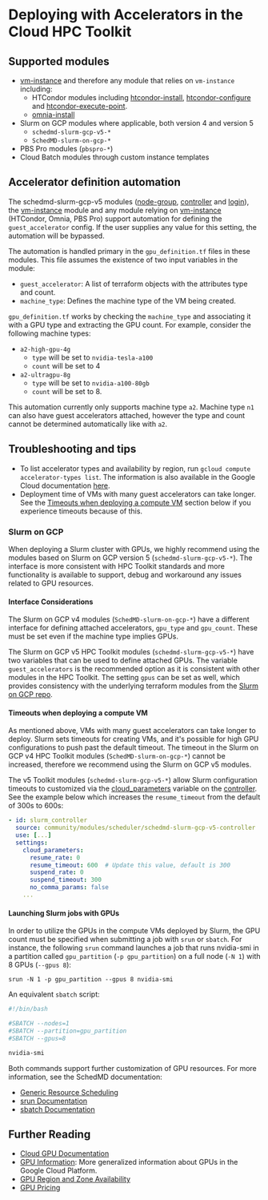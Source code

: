 # Deploying with Accelerators in the Cloud HPC Toolkit

## Supported modules

* [vm-instance] and therefore any module that relies on `vm-instance` including:
  * HTCondor modules including [htcondor-install], [htcondor-configure] and
    [htcondor-execute-point].
  * [omnia-install]
* Slurm on GCP modules where applicable, both version 4 and version 5
  * `schedmd-slurm-gcp-v5-*`
  * `SchedMD-slurm-on-gcp-*`
* PBS Pro modules (`pbspro-*`)
* Cloud Batch modules through custom instance templates

## Accelerator definition automation

The schedmd-slurm-gcp-v5 modules ([node-group], [controller] and [login]),
the [vm-instance] module and any module relying on [vm-instance] (HTCondor,
Omnia, PBS Pro) support
automation for defining the `guest_accelerator` config. If the user supplies any
value for this setting, the automation will be bypassed.

The automation is handled primary in the `gpu_definition.tf` files in these
modules. This file assumes the existence of two input variables in the module:

* `guest_accelerator`: A list of terraform objects with the attributes type and
  count.
* `machine_type`: Defines the machine type of the VM being created.

`gpu_definition.tf` works by checking the `machine_type` and associating it with
a GPU type and extracting the GPU count. For example, consider the following
machine types:
* `a2-high-gpu-4g`
  * `type` will be set to `nvidia-tesla-a100`
  * `count` will be set to 4
* `a2-ultragpu-8g`
  * `type` will be set to `nvidia-a100-80gb`
  * `count` will be set to 8.

This automation currently only supports machine type `a2`. Machine type `n1` can
also have guest accelerators attached, however the type and count
cannot be determined automatically like with `a2`.

[vm-instance]: https://github.com/GoogleCloudPlatform/hpc-toolkit/tree/main/modules/compute/vm-instance
[node-group]: https://github.com/GoogleCloudPlatform/hpc-toolkit/tree/main/community/modules/compute/schedmd-slurm-gcp-v5-node-group
[controller]: https://github.com/GoogleCloudPlatform/hpc-toolkit/tree/main/community/modules/scheduler/schedmd-slurm-gcp-v5-controller
[login]: https://github.com/GoogleCloudPlatform/hpc-toolkit/tree/main/community/modules/scheduler/schedmd-slurm-gcp-v5-login
[omnia-install]: https://github.com/GoogleCloudPlatform/hpc-toolkit/tree/main/community/modules/scripts/omnia-install
[htcondor-install]: https://github.com/GoogleCloudPlatform/hpc-toolkit/tree/main/community/modules/scripts/htcondor-install
[htcondor-configure]: https://github.com/GoogleCloudPlatform/hpc-toolkit/tree/main/community/modules/scheduler/htcondor-configure
[htcondor-execute-point]: https://github.com/GoogleCloudPlatform/hpc-toolkit/tree/main/community/modules/compute/htcondor-execute-point

## Troubleshooting and tips

* To list accelerator types and availability by region, run
  `gcloud compute accelerator-types list`. The information is also available in
  the Google Cloud documentation [here](https://cloud.google.com/compute/docs/gpus/gpu-regions-zones).
* Deployment time of VMs with many guest accelerators can take longer. See the
  [Timeouts when deploying a compute VM](#timeouts-when-deploying-a-compute-vm)
  section below if you experience timeouts because of this.

### Slurm on GCP

When deploying a Slurm cluster with GPUs, we highly recommend using the
modules based on Slurm on GCP version 5 (`schedmd-slurm-gcp-v5-*`). The
interface is more consistent with HPC Toolkit standards and more functionality
is available to support, debug and workaround any issues related to GPU
resources.

#### Interface Considerations

The Slurm on GCP v4 modules (`SchedMD-slurm-on-gcp-*`) have a different
interface for defining attached accelerators, `gpu_type` and `gpu_count`. These
must be set even if the machine type implies GPUs.

The Slurm on GCP v5 HPC Toolkit modules (`schedmd-slurm-gcp-v5-*`) have two
variables that can be used to define attached GPUs. The variable
`guest_accelerators` is the recommended option as it is consistent with other
modules in the HPC Toolkit. The setting `gpus` can be set as well, which
provides consistency with the underlying terraform modules from the
[Slurm on GCP repo][slurm-gcp].

#### Timeouts when deploying a compute VM

As mentioned above, VMs with many guest accelerators can take longer to deploy.
Slurm sets timeouts for creating VMs, and it's possible for high GPU
configurations to push past the default timeout. The timeout in the
Slurm on GCP v4 HPC Toolkit modules (`SchedMD-slurm-on-gcp-*`) cannot
be increased, therefore we recommend using the Slurm on GCP v5 modules.

The v5 Toolkit modules (`schedmd-slurm-gcp-v5-*`) allow Slurm configuration
timeouts to customized via the [cloud_parameters] variable on the [controller].
See the example below which increases the `resume_timeout` from the default of
300s to 600s:

```yaml
- id: slurm_controller
  source: community/modules/scheduler/schedmd-slurm-gcp-v5-controller
  use: [...]
  settings:
    cloud_parameters:
      resume_rate: 0
      resume_timeout: 600  # Update this value, default is 300
      suspend_rate: 0
      suspend_timeout: 300
      no_comma_params: false
    ...
```

#### Launching Slurm jobs with GPUs

In order to utilize the GPUs in the compute VMs deployed by Slurm, the GPU
count must be specified when submitting a job with `srun` or `sbatch`. For
instance, the following `srun` command launches a job that runs nvidia-smi in a
partition called `gpu_partition` (`-p gpu_partition`) on a full node (`-N 1`)
with 8 GPUs (`--gpus 8`):

```shell
srun -N 1 -p gpu_partition --gpus 8 nvidia-smi
```

An equivalent `sbatch` script:

```bash
#!/bin/bash

#SBATCH --nodes=1
#SBATCH --partition=gpu_partition
#SBATCH --gpus=8

nvidia-smi
```

Both commands support further customization of GPU resources. For more
information, see the SchedMD documentation:
* [Generic Resource Scheduling](https://slurm.schedmd.com/gres.html#Running_Jobs)
* [srun Documentation](https://slurm.schedmd.com/srun.html)
* [sbatch Documentation](https://slurm.schedmd.com/sbatch.html)

[slurm-gcp]: https://github.com/SchedMD/slurm-gcp
[cloud_parameters]: https://github.com/GoogleCloudPlatform/hpc-toolkit/tree/main/community/modules/scheduler/schedmd-slurm-gcp-v5-controller#input_cloud_parameters

## Further Reading

* [Cloud GPU Documentation](https://cloud.google.com/compute/docs/gpus/)
* [GPU Information](https://cloud.google.com/compute/docs/gpus/about-gpus): More
  generalized information about GPUs in the Google Cloud Platform.
* [GPU Region and Zone Availability](https://cloud.google.com/compute/docs/gpus/gpu-regions-zones)
* [GPU Pricing](https://cloud.google.com/compute/gpus-pricing)
